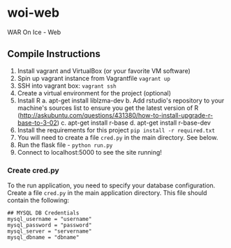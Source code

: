 # woi-web
WAR On Ice - Web

## Compile Instructions
1. Install vagrant and VirtualBox (or your favorite VM software)
2. Spin up vagrant instance from Vagrantfile `vagrant up`
4. SSH into vagrant box: `vagrant ssh`
5. Create a virtual environment for the project (optional)
6. Install R 
    a. apt-get install liblzma-dev
    b. Add rstudio's repository to your machine's sources list to ensure you get the latest version of R (http://askubuntu.com/questions/431380/how-to-install-upgrade-r-base-to-3-02)
    c. apt-get install r-base
    d. apt-get install r-base-dev
7. Install the requirements for this project `pip install -r required.txt`
8. You will need to create a file `cred.py` in the main directory. See below.
9. Run the flask file - `python run.py`
10. Connect to localhost:5000 to see the site running!

### Create cred.py
To the run application, you need to specify your database configuration. 
Create a file `cred.py` in the main application directory. This file should contain the following:

```
## MYSQL DB Credentials
mysql_username = "username"
mysql_password = "password"
mysql_server = "servername"
mysql_dbname = "dbname"
```